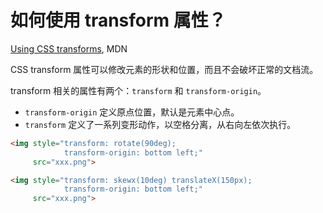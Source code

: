 # 如何使用 transform 属性？

[Using CSS transforms](https://developer.mozilla.org/en-US/docs/Web/CSS/CSS_Transforms/Using_CSS_transforms), MDN

CSS transform 属性可以修改元素的形状和位置，而且不会破坏正常的文档流。

transform 相关的属性有两个：`transform` 和 `transform-origin`。

* `transform-origin` 定义原点位置，默认是元素中心点。
* `transform` 定义了一系列变形动作，以空格分离，从右向左依次执行。

```html
<img style="transform: rotate(90deg);
            transform-origin: bottom left;"
     src="xxx.png">

<img style="transform: skewx(10deg) translateX(150px);
            transform-origin: bottom left;" 
     src="xxx.png">
```

